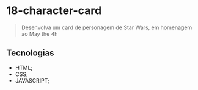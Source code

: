 # 18-character-card
>Desenvolva um card de personagem de Star Wars, em homenagem ao May the 4h


## Tecnologias
- HTML;
- CSS;
- JAVASCRIPT;
